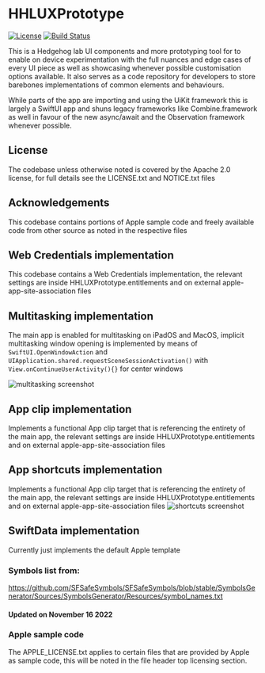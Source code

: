 #  HHLUXPrototype

[![License](https://img.shields.io/badge/license-Apache--2.0-blue.svg)](http://www.apache.org/licenses/LICENSE-2.0)
[![Build Status](https://github.com/hedgehoglab-engineering/HHLUXPrototype/actions/workflows/main.yml/badge.svg)](https://github.com/hedgehoglab-engineering/HHLUXPrototype/actions/workflows/main.yml)

This is a Hedgehog lab UI components and more prototyping tool for to enable on device experimentation with the full nuances and edge cases of every UI piece as well as showcasing whenever possible customisation options available.
It also serves as a code repository for developers to store barebones implementations of common elements and behaviours.

While parts of the app are importing and using the UiKit framework this is largely a SwiftUI app and shuns legacy frameworks like Combine.framework as well in favour of the new async/await and the Observation framework whenever possible.

## License

The codebase unless otherwise noted is covered by the Apache 2.0 license, for full details see the LICENSE.txt and NOTICE.txt files

## Acknowledgements

This codebase contains portions of Apple sample code and freely available code from other source as noted in the respective files

## Web Credentials implementation

This codebase contains a Web Credentials implementation, the relevant settings are inside HHLUXPrototype.entitlements and on external apple-app-site-association files

## Multitasking implementation

The main app is enabled for multitasking on iPadOS and MacOS, implicit multitasking window opening is implemented by means of `SwiftUI.OpenWindowAction` and `UIApplication.shared.requestSceneSessionActivation()` with `View.onContinueUserActivity(){}` for center windows 

![multitasking screenshot](https://github.com/hedgehoglab-engineering/HHLUXPrototype/assets/96238834/ff335e24-43ee-44ef-b3e1-5d4cc171d0c4 "Multitasking")

## App clip implementation

Implements a functional App clip target that is referencing the entirety of the main app, the relevant settings are inside HHLUXPrototype.entitlements and on external apple-app-site-association files

## App shortcuts implementation

Implements a functional App clip target that is referencing the entirety of the main app, the relevant settings are inside HHLUXPrototype.entitlements and on external apple-app-site-association files
![shortcuts screenshot](https://github.com/hedgehoglab-engineering/HHLUXPrototype/assets/96238834/6873ee90-e2e2-47db-9c9e-91b2ae3335fd "Shortcuts")


## SwiftData implementation

Currently just implements the default Apple template 

### Symbols list from: 
https://github.com/SFSafeSymbols/SFSafeSymbols/blob/stable/SymbolsGenerator/Sources/SymbolsGenerator/Resources/symbol_names.txt
#### Updated on November 16 2022

### Apple sample code
The APPLE_LICENSE.txt applies to certain files that are provided by Apple as sample code, this will be noted in the file header top licensing section.

